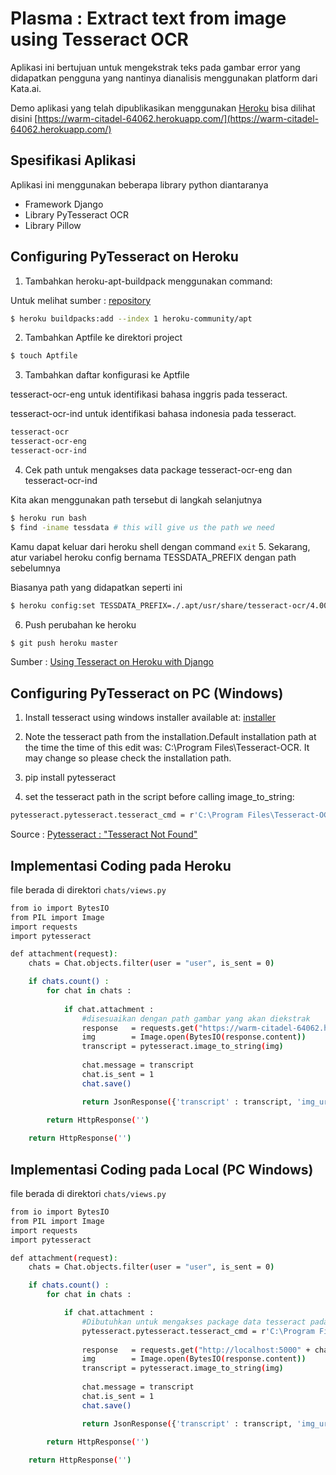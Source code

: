 # Plasma : Extract text from image using Tesseract OCR

Aplikasi ini bertujuan untuk mengekstrak teks pada gambar error yang didapatkan pengguna yang nantinya dianalisis menggunakan platform dari Kata.ai.

Demo aplikasi yang telah dipublikasikan menggunakan [Heroku](https://www.heroku.com/) bisa dilihat disini [https://warm-citadel-64062.herokuapp.com/](https://warm-citadel-64062.herokuapp.com/)

## Spesifikasi Aplikasi

Aplikasi ini menggunakan beberapa library python diantaranya
- Framework Django
- Library PyTesseract OCR
- Library Pillow

## Configuring PyTesseract on Heroku

1. Tambahkan heroku-apt-buildpack menggunakan command:

Untuk melihat sumber : [repository](https://github.com/heroku/heroku-buildpack-apt)
```sh
$ heroku buildpacks:add --index 1 heroku-community/apt
```
2. Tambahkan Aptfile ke direktori project
```sh
$ touch Aptfile
```
3. Tambahkan daftar konfigurasi ke Aptfile

tesseract-ocr-eng untuk identifikasi bahasa inggris pada tesseract.

tesseract-ocr-ind untuk identifikasi bahasa indonesia pada tesseract.
```sh
tesseract-ocr
tesseract-ocr-eng
tesseract-ocr-ind
```
4. Cek path untuk mengakses data package tesseract-ocr-eng dan tesseract-ocr-ind

Kita akan menggunakan path tersebut di langkah selanjutnya
```sh
$ heroku run bash
$ find -iname tessdata # this will give us the path we need
```
Kamu dapat keluar dari heroku shell dengan command `exit`
5. Sekarang, atur variabel heroku config bernama TESSDATA_PREFIX dengan path sebelumnya

Biasanya path yang didapatkan seperti ini
```sh
$ heroku config:set TESSDATA_PREFIX=./.apt/usr/share/tesseract-ocr/4.00/tessdata
```
6. Push perubahan ke heroku
```sh
$ git push heroku master
```

Sumber : [Using Tesseract on Heroku with Django](https://stackoverflow.com/questions/19521976/using-tesseract-on-heroku-with-django)


## Configuring PyTesseract on PC (Windows)

1. Install tesseract using windows installer available at: [installer](https://github.com/UB-Mannheim/tesseract/wiki)

2. Note the tesseract path from the installation.Default installation path at the time the time of this edit was: C:\Program Files\Tesseract-OCR. It may change so please check the installation path.

3. pip install pytesseract

4. set the tesseract path in the script before calling image_to_string:
```sh
pytesseract.pytesseract.tesseract_cmd = r'C:\Program Files\Tesseract-OCR\tesseract.exe'
```


Source : [Pytesseract : "Tesseract Not Found"](https://stackoverflow.com/questions/50951955/pytesseract-tesseractnotfound-error-tesseract-is-not-installed-or-its-not-i)


## Implementasi Coding pada Heroku

file berada di direktori `chats/views.py`
```sh
from io import BytesIO
from PIL import Image
import requests
import pytesseract

def attachment(request):
    chats = Chat.objects.filter(user = "user", is_sent = 0)

    if chats.count() :
        for chat in chats :
    
            if chat.attachment :
                #disesuaikan dengan path gambar yang akan diekstrak
                response   = requests.get("https://warm-citadel-64062.herokuapp.com" + chat.attachment.url)
                img        = Image.open(BytesIO(response.content))
                transcript = pytesseract.image_to_string(img)
                
                chat.message = transcript
                chat.is_sent = 1
                chat.save()

                return JsonResponse({'transcript' : transcript, 'img_url' : chat.attachment.url})

        return HttpResponse('')
        
    return HttpResponse('')
```

## Implementasi Coding pada Local (PC Windows)

file berada di direktori `chats/views.py`
```sh
from io import BytesIO
from PIL import Image
import requests
import pytesseract

def attachment(request):
    chats = Chat.objects.filter(user = "user", is_sent = 0)

    if chats.count() :
        for chat in chats :

            if chat.attachment :
                #Dibutuhkan untuk mengakses package data tesseract pada server lokal
                pytesseract.pytesseract.tesseract_cmd = r'C:\Program Files\Tesseract-OCR\tesseract.exe'
                
                response   = requests.get("http://localhost:5000" + chat.attachment.url)
                img        = Image.open(BytesIO(response.content))
                transcript = pytesseract.image_to_string(img)
                
                chat.message = transcript
                chat.is_sent = 1
                chat.save()

                return JsonResponse({'transcript' : transcript, 'img_url' : chat.attachment.url})

        return HttpResponse('')
        
    return HttpResponse('')
```